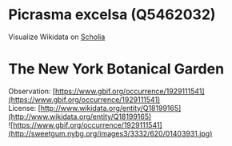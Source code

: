 
Picrasma excelsa (Q5462032)
===========================
  
Visualize Wikidata on [Scholia](https://scholia.toolforge.org/taxon/Q5462032)
# The New York Botanical Garden
  
Observation: [https://www.gbif.org/occurrence/1929111541](https://www.gbif.org/occurrence/1929111541)  
License: [http://www.wikidata.org/entity/Q18199165](http://www.wikidata.org/entity/Q18199165)  
![https://www.gbif.org/occurrence/1929111541](http://sweetgum.nybg.org/images3/3332/620/01403931.jpg)